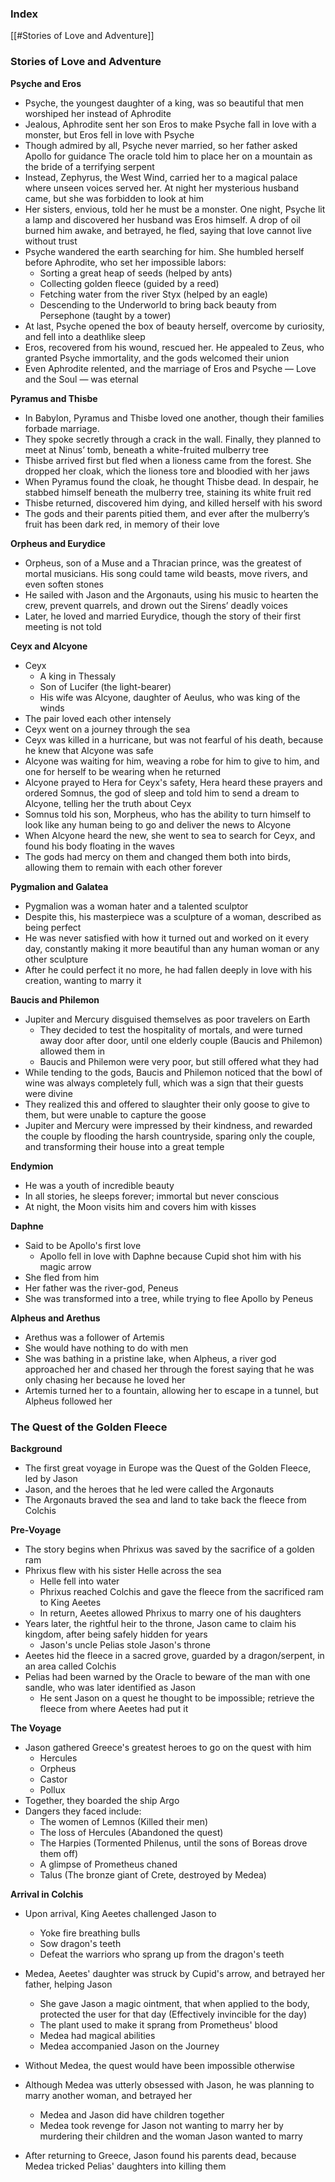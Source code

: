### Index
[[#Stories of Love and Adventure]]

### Stories of Love and Adventure

**Psyche and Eros**
- Psyche, the youngest daughter of a king, was so beautiful that men worshiped her instead of Aphrodite
- Jealous, Aphrodite sent her son Eros to make Psyche fall in love with a monster, but Eros fell in love with Psyche
- Though admired by all, Psyche never married, so her father asked Apollo for guidance The oracle told him to place her on a mountain as the bride of a terrifying serpent
- Instead, Zephyrus, the West Wind, carried her to a magical palace where unseen voices served her. At night her mysterious husband came, but she was forbidden to look at him
- Her sisters, envious, told her he must be a monster. One night, Psyche lit a lamp and discovered her husband was Eros himself. A drop of oil burned him awake, and betrayed, he fled, saying that love cannot live without trust
- Psyche wandered the earth searching for him. She humbled herself before Aphrodite, who set her impossible labors:
    - Sorting a great heap of seeds (helped by ants)
    - Collecting golden fleece (guided by a reed)
    - Fetching water from the river Styx (helped by an eagle)
    - Descending to the Underworld to bring back beauty from Persephone (taught by a tower)
- At last, Psyche opened the box of beauty herself, overcome by curiosity, and fell into a deathlike sleep
- Eros, recovered from his wound, rescued her. He appealed to Zeus, who granted Psyche immortality, and the gods welcomed their union
- Even Aphrodite relented, and the marriage of Eros and Psyche — Love and the Soul — was eternal

**Pyramus and Thisbe**
- In Babylon, Pyramus and Thisbe loved one another, though their families forbade marriage.
- They spoke secretly through a crack in the wall. Finally, they planned to meet at Ninus’ tomb, beneath a white-fruited mulberry tree
- Thisbe arrived first but fled when a lioness came from the forest. She dropped her cloak, which the lioness tore and bloodied with her jaws
- When Pyramus found the cloak, he thought Thisbe dead. In despair, he stabbed himself beneath the mulberry tree, staining its white fruit red
- Thisbe returned, discovered him dying, and killed herself with his sword
- The gods and their parents pitied them, and ever after the mulberry’s fruit has been dark red, in memory of their love

**Orpheus and Eurydice**
- Orpheus, son of a Muse and a Thracian prince, was the greatest of mortal musicians. His song could tame wild beasts, move rivers, and even soften stones
- He sailed with Jason and the Argonauts, using his music to hearten the crew, prevent quarrels, and drown out the Sirens’ deadly voices
- Later, he loved and married Eurydice, though the story of their first meeting is not told

**Ceyx and Alcyone**
- Ceyx
	- A king in Thessaly
	- Son of Lucifer (the light-bearer)
	- His wife was Alcyone, daughter of Aeulus, who was king of the winds
- The pair loved each other intensely
- Ceyx went on a journey through the sea
- Ceyx was killed in a hurricane, but was not fearful of his death, because he knew that Alcyone was safe
- Alcyone was waiting for him, weaving a robe for him to give to him, and one for herself to be wearing when he returned
- Alcyone prayed to Hera for Ceyx's safety, Hera heard these prayers and ordered Somnus, the god of sleep and told him to send a dream to Alcyone, telling her the truth about Ceyx
- Somnus told his son, Morpheus, who has the ability to turn himself to look like any human being to go and deliver the news to Alcyone
- When Alcyone heard the new, she went to sea to search for Ceyx, and found his body floating in the waves
- The gods had mercy on them and changed them both into birds, allowing them to remain with each other forever

**Pygmalion and Galatea**
- Pygmalion was a woman hater and a talented sculptor
- Despite this, his masterpiece was a sculpture of a woman, described as being perfect
- He was never satisfied with how it turned out and worked on it every day, constantly making it more beautiful than any human woman or any other sculpture
- After he could perfect it no more, he had fallen deeply in love with his creation, wanting to marry it

**Baucis and Philemon**
- Jupiter and Mercury disguised themselves as poor travelers on Earth
	- They decided to test the hospitality of mortals, and were turned away door after door, until one elderly couple (Baucis and Philemon) allowed them in
	- Baucis and Philemon were very poor, but still offered what they had
- While tending to the gods, Baucis and Philemon noticed that the bowl of wine was always completely full, which was a sign that their guests were divine
- They realized this and offered to slaughter their only goose to give to them, but were unable to capture the goose
- Jupiter and Mercury were impressed by their kindness, and rewarded the couple by flooding the harsh countryside, sparing only the couple, and transforming their house into a great temple

**Endymion**
- He was a youth of incredible beauty
- In all stories, he sleeps forever; immortal but never conscious
- At night, the Moon visits him and covers him with kisses

**Daphne**
- Said to be Apollo's first love
	- Apollo fell in love with Daphne because Cupid shot him with his magic arrow
- She fled from him
- Her father was the river-god, Peneus
- She was transformed into a tree, while trying to flee Apollo by Peneus

**Alpheus and Arethus**
- Arethus was a follower of Artemis
- She would have nothing to do with men
- She was bathing in a pristine lake, when Alpheus, a river god approached her and chased her through the forest saying that he was only chasing her because he loved her
- Artemis turned her to a fountain, allowing her to escape in a tunnel, but Alpheus followed her

### The Quest of the Golden Fleece

**Background**
- The first great voyage in Europe was the Quest of the Golden Fleece, led by Jason
- Jason, and the heroes that he led were called the Argonauts
- The Argonauts braved the sea and land to take back the fleece from Colchis

**Pre-Voyage**
- The story begins when Phrixus was saved by the sacrifice of a golden ram
- Phrixus flew with his sister Helle across the sea
	- Helle fell into water
	- Phrixus reached Colchis and gave the fleece from the sacrificed ram to King Aeetes
	- In return, Aeetes allowed Phrixus to marry one of his daughters
- Years later, the rightful heir to the throne, Jason came to claim his kingdom, after being safely hidden for years
	- Jason's uncle Pelias stole Jason's throne
- Aeetes hid the fleece in a sacred grove, guarded by a dragon/serpent, in an area called Colchis
- Pelias had been warned by the Oracle to beware of the man with one sandle, who was later identified as Jason
	- He sent Jason on a quest he thought to be impossible; retrieve the fleece from where Aeetes had put it

**The Voyage**
- Jason gathered Greece's greatest heroes to go on the quest with him
	- Hercules
	- Orpheus
	- Castor
	- Pollux
- Together, they boarded the ship Argo
- Dangers they faced include:
	- The women of Lemnos (Killed their men)
	- The loss of Hercules (Abandoned the quest)
	- The Harpies (Tormented Philenus, until the sons of Boreas drove them off)
	- A glimpse of Prometheus chaned
	- Talus (The bronze giant of Crete, destroyed by Medea)

**Arrival in Colchis**
- Upon arrival, King Aeetes challenged Jason to
	- Yoke fire breathing bulls
	- Sow dragon's teeth
	- Defeat the warriors who sprang up from the dragon's teeth

- Medea, Aeetes' daughter was struck by Cupid's arrow, and betrayed her father, helping Jason
	- She gave Jason a magic ointment, that when applied to the body, protected the user for that day (Effectively invincible for the day)
	- The plant used to make it sprang from Prometheus' blood
	- Medea had magical abilities
	- Medea accompanied Jason on the Journey
- Without Medea, the quest would have been impossible otherwise
- Although Medea was utterly obsessed with Jason, he was planning to marry another woman, and betrayed her
	- Medea and Jason did have children together
	- Medea took revenge for Jason not wanting to marry her by murdering their children and the woman Jason wanted to marry
- After returning to Greece, Jason found his parents dead, because Medea tricked Pelias' daughters into killing them